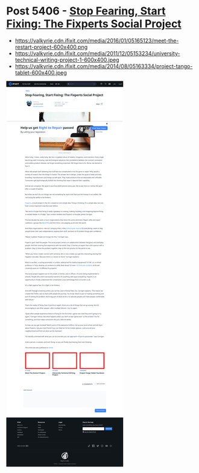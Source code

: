 # Post 5406 - [Stop Fearing, Start Fixing: The Fixperts Social Project](https://www.ifixit.com/News/5406/stop-fearing-start-fixing-the-fixperts-social-project)

- https://valkyrie.cdn.ifixit.com/media/2016/01/05165123/meet-the-restart-project-600x400.png
- https://valkyrie.cdn.ifixit.com/media/2011/12/05153234/university-technical-writing-project-1-600x400.jpeg
- https://valkyrie.cdn.ifixit.com/media/2014/08/05163334/project-tango-tablet-600x400.jpeg

![screencap](screenshots/361948d4-d0da-4cba-a61d-c506fc34f881.png)
